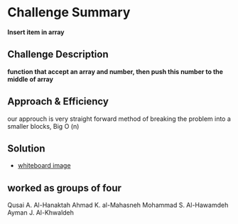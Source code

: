 # Challenge Summary

**Insert item in array**

## Challenge Description

**function that accept an array and number, then push this number to the middle of array**

## Approach & Efficiency
our approuch is very straight forward method of breaking the problem into a smaller blocks, 
Big O (n)

## Solution
- [whiteboard image](assets/Linked-List1.jpg)

## worked as groups of four 
Qusai A. Al-Hanaktah
Ahmad K. al-Mahasneh
Mohammad S. Al-Hawamdeh
Ayman J. Al-Khwaldeh 